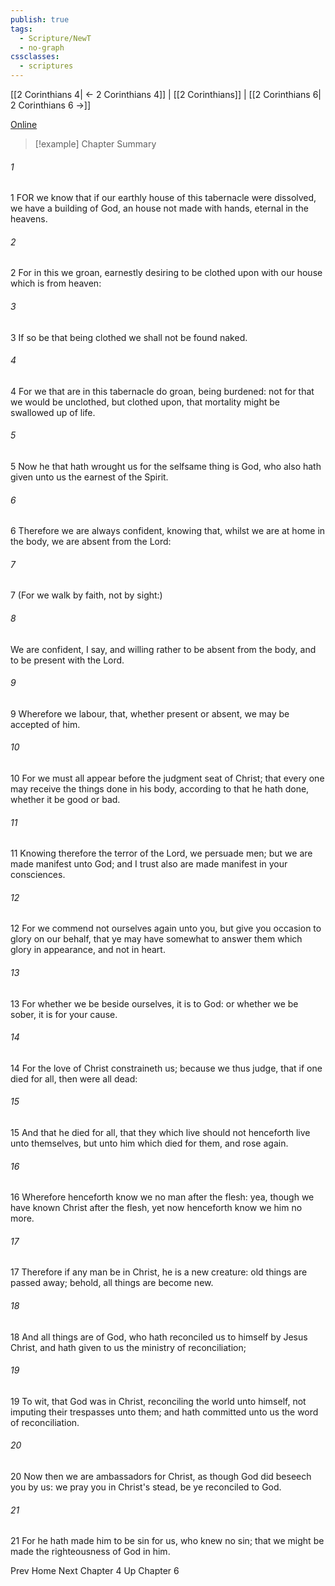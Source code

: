 ```yaml
---
publish: true
tags:
  - Scripture/NewT
  - no-graph
cssclasses:
  - scriptures
---
```

[[2 Corinthians 4| ← 2 Corinthians 4]] | [[2 Corinthians]] | [[2 Corinthians 6| 2 Corinthians 6 →]]

[Online](https://churchofjesuschrist.org/study/scriptures/nt/2-cor/5?lang=eng)

>[!example] Chapter Summary
>
###### 1
1 FOR we know that if our earthly house of this tabernacle were dissolved, we have a building of God, an house not made with hands, eternal in the heavens.
###### 2
2 For in this we groan, earnestly desiring to be clothed upon with our house which is from heaven:
###### 3
3 If so be that being clothed we shall not be found naked.
###### 4
4 For we that are in this tabernacle do groan, being burdened: not for that we would be unclothed, but clothed upon, that mortality might be swallowed up of life.
###### 5
5 Now he that hath wrought us for the selfsame thing is God, who also hath given unto us the earnest of the Spirit.
###### 6
6 Therefore we are always confident, knowing that, whilst we are at home in the body, we are absent from the Lord:
###### 7
7 (For we walk by faith, not by sight:)
###### 8
We are confident, I say, and willing rather to be absent from the body, and to be present with the Lord.
###### 9
9 Wherefore we labour, that, whether present or absent, we may be accepted of him.
###### 10
10 For we must all appear before the judgment seat of Christ; that every one may receive the things done in his body, according to that he hath done, whether it be good or bad.
###### 11
11 Knowing therefore the terror of the Lord, we persuade men; but we are made manifest unto God; and I trust also are made manifest in your consciences.
###### 12
12 For we commend not ourselves again unto you, but give you occasion to glory on our behalf, that ye may have somewhat to answer them which glory in appearance, and not in heart.
###### 13
13 For whether we be beside ourselves, it is to God: or whether we be sober, it is for your cause.
###### 14
14 For the love of Christ constraineth us; because we thus judge, that if one died for all, then were all dead:
###### 15
15 And that he died for all, that they which live should not henceforth live unto themselves, but unto him which died for them, and rose again.
###### 16
16 Wherefore henceforth know we no man after the flesh: yea, though we have known Christ after the flesh, yet now henceforth know we him no more.
###### 17
17 Therefore if any man be in Christ, he is a new creature: old things are passed away; behold, all things are become new.
###### 18
18 And all things are of God, who hath reconciled us to himself by Jesus Christ, and hath given to us the ministry of reconciliation;
###### 19
19 To wit, that God was in Christ, reconciling the world unto himself, not imputing their trespasses unto them; and hath committed unto us the word of reconciliation.
###### 20
20 Now then we are ambassadors for Christ, as though God did beseech you by us: we pray you in Christ's stead, be ye reconciled to God.
###### 21
21 For he hath made him to be sin for us, who knew no sin; that we might be made the righteousness of God in him.

Prev
Home
Next
Chapter 4
Up
Chapter 6



